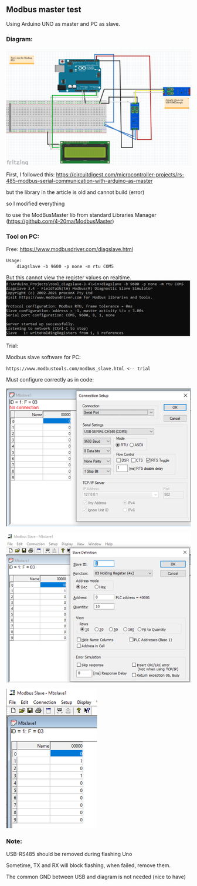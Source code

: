 ## Modbus master test

Using Arduino UNO as master and PC as slave.

### Diagram:

![Diagram](tien_diagram1.PNG)


First, I followed this:
https://circuitdigest.com/microcontroller-projects/rs-485-modbus-serial-communication-with-arduino-as-master

but the library in the article is old and cannot build (error)

so I modified everything

to use the ModBusMaster lib from standard Libraries Manager (https://github.com/4-20ma/ModbusMaster)

### Tool on PC:

Free:
	https://www.modbusdriver.com/diagslave.html

	Usage:
		diagslave -b 9600 -p none -m rtu COM5

But this cannot view the register values on realtime.
![Diagram](diagslave.PNG)


Trial:

Modbus slave software for PC:

	https://www.modbustools.com/modbus_slave.html <-- trial

Must configure correctly as in code:

![ConnectSetting](slave_connect_setting.PNG)

![Definition](slave_setting.PNG)

![Values](register_values.PNG)

### Note: 

USB-RS485 should be removed during flashing Uno

Sometime, TX and RX will block flashing, when failed, remove them.

The common GND between USB and diagram is not needed (nice to have)